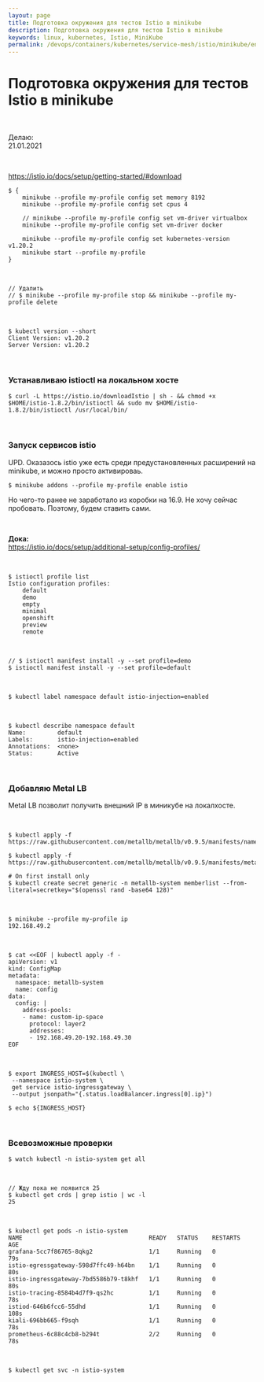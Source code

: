 ```yaml
---
layout: page
title: Подготовка окружения для тестов Istio в minikube
description: Подготовка окружения для тестов Istio в minikube
keywords: linux, kubernetes, Istio, MiniKube
permalink: /devops/containers/kubernetes/service-mesh/istio/minikube/env/
---
```


# Подготовка окружения для тестов Istio в minikube

<br/>

Делаю:  
21.01.2021

<br/>

https://istio.io/docs/setup/getting-started/#download

```
$ {
    minikube --profile my-profile config set memory 8192
    minikube --profile my-profile config set cpus 4

    // minikube --profile my-profile config set vm-driver virtualbox
    minikube --profile my-profile config set vm-driver docker

    minikube --profile my-profile config set kubernetes-version v1.20.2
    minikube start --profile my-profile
}
```

<br/>

    // Удалить
    // $ minikube --profile my-profile stop && minikube --profile my-profile delete

<br/>

```
$ kubectl version --short
Client Version: v1.20.2
Server Version: v1.20.2
```

<br/>

### Устанавливаю istioctl на локальном хосте

```
$ curl -L https://istio.io/downloadIstio | sh - && chmod +x $HOME/istio-1.8.2/bin/istioctl && sudo mv $HOME/istio-1.8.2/bin/istioctl /usr/local/bin/
```

<br/>

### Запуск сервисов istio

UPD. Оказазось istio уже есть среди предустановленных расширений на minikube, и можно просто активироваь.

    $ minikube addons --profile my-profile enable istio

Но чего-то ранее не заработало из коробки на 16.9. Не хочу сейчас пробовать.
Поэтому, будем ставить сами.

<br/>

**Дока:**  
https://istio.io/docs/setup/additional-setup/config-profiles/

<br/>

```
$ istioctl profile list
Istio configuration profiles:
    default
    demo
    empty
    minimal
    openshift
    preview
    remote
```

<br/>

```
// $ istioctl manifest install -y --set profile=demo
$ istioctl manifest install -y --set profile=default
```

<br/>

```
$ kubectl label namespace default istio-injection=enabled
```

<br/>

```
$ kubectl describe namespace default
Name:         default
Labels:       istio-injection=enabled
Annotations:  <none>
Status:       Active
```

<br/>

### Добавляю Metal LB

Metal LB позволит получить внешний IP в миникубе на локалхосте.

<br/>

```
$ kubectl apply -f https://raw.githubusercontent.com/metallb/metallb/v0.9.5/manifests/namespace.yaml

$ kubectl apply -f https://raw.githubusercontent.com/metallb/metallb/v0.9.5/manifests/metallb.yaml

# On first install only
$ kubectl create secret generic -n metallb-system memberlist --from-literal=secretkey="$(openssl rand -base64 128)"
```

<br/>

    $ minikube --profile my-profile ip
    192.168.49.2

<br/>

```
$ cat <<EOF | kubectl apply -f -
apiVersion: v1
kind: ConfigMap
metadata:
  namespace: metallb-system
  name: config
data:
  config: |
    address-pools:
    - name: custom-ip-space
      protocol: layer2
      addresses:
      - 192.168.49.20-192.168.49.30
EOF
```

<br/>

```
$ export INGRESS_HOST=$(kubectl \
 --namespace istio-system \
 get service istio-ingressgateway \
 --output jsonpath="{.status.loadBalancer.ingress[0].ip}")

$ echo ${INGRESS_HOST}
```

<!--

```

$ sudo apt install -y jq

$ kubectl -n istio-system get svc istio-ingressgateway -o json | jq .status.loadBalancer.ingress
[
  {
    "ip": "192.168.49.20"
  }
]
```

-->

<br/>

### Всевозможные проверки

    $ watch kubectl -n istio-system get all

<br/>

    // Жду пока не появится 25
    $ kubectl get crds | grep istio | wc -l
    25

<br/>

    $ kubectl get pods -n istio-system
    NAME                                    READY   STATUS    RESTARTS   AGE
    grafana-5cc7f86765-8qkg2                1/1     Running   0          79s
    istio-egressgateway-598d7ffc49-h64bn    1/1     Running   0          80s
    istio-ingressgateway-7bd5586b79-t8khf   1/1     Running   0          80s
    istio-tracing-8584b4d7f9-qs2hc          1/1     Running   0          78s
    istiod-646b6fcc6-55dhd                  1/1     Running   0          108s
    kiali-696bb665-f9sqh                    1/1     Running   0          78s
    prometheus-6c88c4cb8-b294t              2/2     Running   0          78s

<br/>

    $ kubectl get svc -n istio-system

